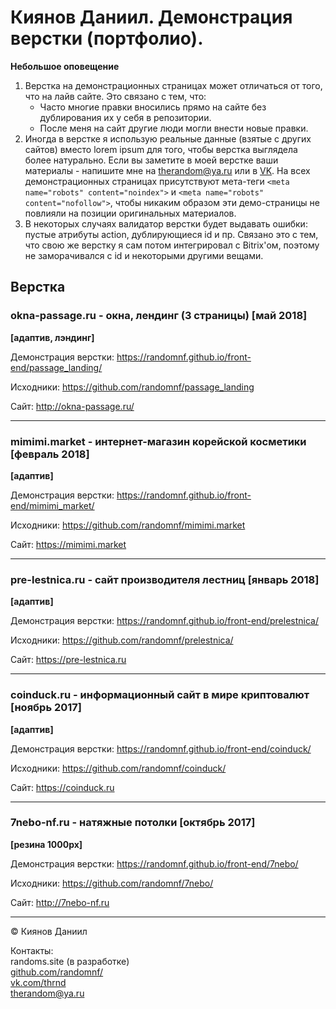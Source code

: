 # Киянов Даниил. Демонстрация верстки (портфолио).
**Небольшое оповещение**

1. Верстка на демонстрационных страницах может отличаться от того, что на лайв сайте. Это связано с тем, что:
    - Часто многие правки вносились прямо на сайте без дублирования их у себя в репозитории.
    - После меня на сайт другие люди могли внести новые правки.
2. Иногда в верстке я использую реальные данные (взятые с других сайтов) вместо lorem ipsum для того, чтобы верстка выглядела более натурально. Если вы заметите в моей верстке ваши материалы - напишите мне на <therandom@ya.ru> или в [VK](https://vk.com/thrnd). На всех демонстрационных страницах присутствуют мета-теги ```<meta name="robots" content="noindex">``` и ```<meta name="robots" content="nofollow">```, чтобы никаким образом эти демо-страницы не повлияли на позиции оригинальных материалов.
3. В некоторых случаях валидатор верстки будет выдавать ошибки: пустые атрибуты action, дублирующиеся id и пр. Связано это с тем, что свою же верстку я сам потом интегрировал с Bitrix'ом, поэтому не заморачивался с id и некоторыми другими вещами.

## Верстка
### okna-passage.ru - окна, лендинг (3 страницы) [май 2018]
**[адаптив, лэндинг]**

Демонстрация верстки: <https://randomnf.github.io/front-end/passage_landing/>

Исходники: <https://github.com/randomnf/passage_landing>

Сайт: <http://okna-passage.ru/>

***

### mimimi.market - интернет-магазин корейской косметики [февраль 2018]
**[адаптив]**

Демонстрация верстки: <https://randomnf.github.io/front-end/mimimi_market/>

Исходники: <https://github.com/randomnf/mimimi.market>

Сайт: <https://mimimi.market>

***

### pre-lestnica.ru - сайт производителя лестниц [январь 2018]
**[адаптив]**

Демонстрация верстки: <https://randomnf.github.io/front-end/prelestnica/>

Исходники: <https://github.com/randomnf/prelestnica/>

Сайт: <https://pre-lestnica.ru>

***

### coinduck.ru - информационный сайт в мире криптовалют [ноябрь 2017]
**[адаптив]**

Демонстрация верстки: <https://randomnf.github.io/front-end/coinduck/>

Исходники: <https://github.com/randomnf/coinduck/>

Сайт: <https://coinduck.ru>

***

### 7nebo-nf.ru - натяжные потолки [октябрь 2017]
**[резина 1000px]**

Демонстрация верстки: <https://randomnf.github.io/front-end/7nebo/>

Исходники: <https://github.com/randomnf/7nebo/>

Сайт: <http://7nebo-nf.ru>

***
&copy; Киянов Даниил

Контакты:  
randoms.site (в разработке)  
[github.com/randomnf/](https://github.com/randomnf/)  
[vk.com/thrnd](https://vk.com/thrnd)  
<therandom@ya.ru>
